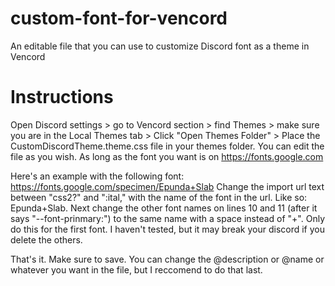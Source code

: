 # custom-font-for-vencord
An editable file that you can use to customize Discord font as a theme in Vencord

# Instructions
Open Discord settings > go to Vencord section > find Themes > make sure you are in the Local Themes tab > Click "Open Themes Folder" > Place the CustomDiscordTheme.theme.css file in your themes folder. 
You can edit the file as you wish. As long as the font you want is on https://fonts.google.com

Here's an example with the following font: https://fonts.google.com/specimen/Epunda+Slab
Change the import url text between "css2?" and ":ital," with the name of the font in the url. Like so: Epunda+Slab.
Next change the other font names on lines 10 and 11 (after it says "--font-prinmary:") to the same name with a space instead of "+". Only do this for the first font. I haven't tested, but it may break your discord if you delete the others.

That's it. Make sure to save. You can change the @description or @name or whatever you want in the file, but I reccomend to do that last.
